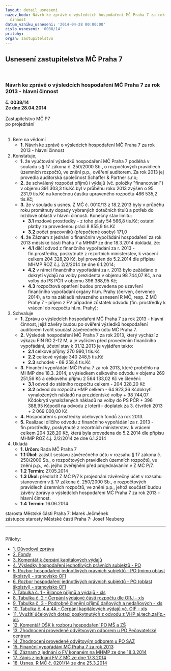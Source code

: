 ```yaml
---
layout: detail_usneseni
nazev_bodu: Návrh ke zprávě o výsledcích hospodaření MČ Praha 7 za rok 2013 - hlavní
  činnost
datum_vzniku_usneseni: '2014-04-28 00:00:00'
cislo_usneseni: '0038/14'
prilohy: 
organ: zastupitelstvo
---
```

<div id="ucUsn_pList" class="usn">
	<span><h2>Usnesení zastupitelstva MČ Praha 7 </h2>
<br></span><div class="standBody">
<span><h3>Návrh ke zprávě o výsledcích hospodaření MČ Praha 7 za rok 2013 - hlavní činnost</h3></span><div class="center">
		<strong>č. 0038/14</strong><br>
	</div>
<div class="center">
		<strong>Ze dne 28.04.2014</strong><br><br>
	</div>Zastupitelstvo MČ P7<br> po projednání<br><br><ol>
<li>Bere na vědomí<ul><li>
<strong>1.</strong> Návrh ke zprávě o výsledcích hospodaření MČ Praha 7 za rok 2013 - hlavní činnost</li></ul>
</li>
<li>Konstatuje,<ul>
<li>
<strong>1.</strong> že vyúčtování výsledků hospodaření MČ Praha 7 podléhá v souladu s § 17 zákona č. 250/2000 Sb., o rozpočtových pravidlech územních rozpočtů, ve znění p.p., ověření auditorem. Za rok 2013 jej provedla auditorská společnost Schaffer &amp; Partner s.r.o;</li>
<li>
<strong>2.</strong> že schválený rozpočet příjmů i výdajů (vč. položky "financování") v objemu  391 303,3 tis.Kč byl v průběhu roku 2013 zvýšen o  95 231,9 tis.Kč na konečnou částku upraveného rozpočtu 486 535,2 tis.Kč;</li>
<li>
<strong>3.</strong> že v souladu s usnes. Z MČ č. 0010/13 z 18.2.2013 byly v průběhu roku promítnuty dopady vybraných dotačních  titulů a potřeb  do mzdové oblasti v hlavní činnosti.  Konečný stav limitu:  <ul>
<li>
<strong>3.1</strong> mzdové prostředky  - z toho platy 54 566,8 tis.Kč; ostatní platby za provedenou práci 8 855,9 tis.Kč    </li>
<li>
<strong>3.2</strong> počet pracovníků (přepočtené osoby)    171,0         </li>
</ul>
</li>
<li>
<strong>4.</strong> že Záznam z jednání o finančním vypořádání hospodaření za rok 2013 městské části Praha 7 a MHMP ze dne 18.3.2014 dokládá, že:<ul>
<li>
<strong>4.1</strong> dílčí odvod z finančního vypořádání za r. 2013 - fin.prostředky, poskytnuté z rezortních ministerstev,  k vrácení celkem 204 328,20 Kč,   byl proveden do 5.2.2014 dle přípisu MHMP ROZ č.j. 2/2/2014 ze dne 6.1.2014;</li>
<li>
<strong>4.2</strong> v rámci finančního vypořádání za r. 2013 bylo zažádáno o dokrytí výdajů na volby prezidenta v objemu 98 744,07 Kč,  a na volby do PS PČR v objemu 396 388,95 Kč;</li>
<li>
<strong>4.3</strong> rozpočtová opatření budou provedena po  uzavření finančního vypořádání orgány hl.m. Prahy  (červen, červenec 2014), a to na základě návazného usnesení R MČ,  resp. Z MČ Prahy 7 - příjem z FV případně zůstatek odvodu (fin. prostředky k vrácení do rozpočtu hl.m. Prahy);  </li>
</ul>
</li>
</ul>
</li>
<li>Schvaluje<ul>
<li>
<strong>1.</strong> Zprávu o výsledcích hospodaření MČ Praha 7 za rok 2013 - hlavní činnost, jejíž závěry budou po ověření výsledků hospodaření auditorem tvořit součást závěrečného účtu MČ Praha 7.</li>
<li>
<strong>2.</strong> Výsledek hospodaření MČ Praha 7 za rok 2013, který  vychází z výkazu FIN RO 2-12 M, a je vyčíslen před provedením finančního vypořádání,   účetní stav  k 31.12.2013 je vyjádřen takto:<ul>
<li>
<strong>2.1</strong> celkové příjmy             270 990,1 tis.Kč</li>
<li>
<strong>2.2</strong> celkové výdaje             340 248,5 tis.Kč </li>
<li>
<strong>2.3</strong> schodek                        - 69 258,4 tis.Kč</li>
</ul>
</li>
<li>
<strong>3.</strong> Finanční vypořádání MČ Praha 7 za rok 2013, které  proběhlo na MHMP dne  18.3. 2014,  s výsledkem celkového odvodu v objemu   269 251,56 Kč  a celkového příjmu 2 564 133,02 Kč ve členění:<ul>
<li>
<strong>3.1</strong> odvod do státního rozpočtu  celkem                                      - 204 328,20 Kč</li>
<li>
<strong>3.2</strong> odvod do rozpočtu HMP celkem                                            -  64 923,36 Kčdokrytí vynaložených nákladů na prezidentské volby           +   98 744,07 Kčdokrytí vynaložených nákladů na  volby do PS PČR           +  396 388,95 Kčpodíl na odvodu z loterií - doplatek za 3. čtvrtletí 2013     + 2 069 000,00 Kč </li>
</ul>
</li>
<li>
<strong>4.</strong> Hospodaření s prostředky účelových fondů za rok 2013.</li>
<li>
<strong>5.</strong> Realizaci dílčího  odvodu  z finančního vypořádání za r. 2013 - fin.prostředky, poskytnuté z rezortních ministerstev,  k vrácení celkem 204 328,20 Kč, která  byla provedena do 5.2.2014 dle přípisu MHMP ROZ č.j. 2/2/2014 ze dne 6.1.2014     </li>
</ul>
</li>
<li>Ukládá<ul>
<li>
<strong>1. Určen: </strong>Rada MČ Praha 7</li>
<li>
<strong>1.1 Úkol: </strong>zajistit sestavu závěrečného účtu v rozsahu § 17 zákona č. 250/2000 Sb., o rozpočtových pravidlech územních rozpočtů,  ve znění p.p., vč. jejího zveřejnění před projednáváním v Z MČ P/7.</li>
<li>
<strong>1.2 Termín: </strong>27.05.2014</li>
<li>
<strong>1.3 Úkol: </strong>předložit Z MČ P/7 k projednání závěrečný účet v rozsahu stanoveném v  § 17 zákona č. 250/2000 Sb., o rozpočtových pravidlech územních rozpočtů, ve znění p.p., jehož součástí budou závěry zprávy o výsledcích hospodaření MČ Praha 7 za rok 2013 - hlavní činnost.</li>
<li>
<strong>1.4 Termín: </strong>16.06.2014</li>
</ul>
</li>
</ol>starosta Městské části Praha 7: Marek Ječmének<br>zástupce starosty Městské části Praha 7: Josef Neuberg<hr>
<br>Přílohy: <ul>
<li><a href="/zdroj.aspx?typ=4&amp;id=55812&amp;sh=-823741035" target="_blank" title="Soubor (.doc 1,1 MB)-nové okno">1. Důvodová zpráva</a></li> <li><a href="/zdroj.aspx?typ=4&amp;id=55813&amp;sh=-823768843" target="_blank" title="Soubor (.doc 132 kB)-nové okno">2. Fondy </a></li> <li><a href="/zdroj.aspx?typ=4&amp;id=55814&amp;sh=-823799979" target="_blank" title="Soubor (.doc 228 kB)-nové okno">3. Komentář k čerpání kapitálových výdajů</a></li> <li><a href="/zdroj.aspx?typ=4&amp;id=55815&amp;sh=-823835723" target="_blank" title="Soubor (.doc 93,5 kB)-nové okno">4. Výsledky hospodaření jednotlivých právních subjektů - PO</a></li> <li><a href="/zdroj.aspx?typ=4&amp;id=55816&amp;sh=-823876587" target="_blank" title="Soubor (.doc 103 kB)-nové okno">5. Rozbor hospodaření jednotlivých právních subjektů - PO (mimo oblast školství) - stanovisko OFI</a></li> <li><a href="/zdroj.aspx?typ=4&amp;id=55817&amp;sh=-823903371" target="_blank" title="Soubor (.doc 130 kB)-nové okno">6. Rozbor hospodaření jednotlivých právních subjektů - PO (oblast školství) - stanovisko OFI</a></li> <li><a href="/zdroj.aspx?typ=4&amp;id=55818&amp;sh=-824492075" target="_blank" title="Soubor (.xls 33 kB)-nové okno">7. Tabulka č. 1 - Bilance příjmů a výdajů - xls</a></li> <li><a href="/zdroj.aspx?typ=4&amp;id=55819&amp;sh=-824397259" target="_blank" title="Soubor (.xls 51 kB)-nové okno">8. Tabulka č. 2 - Čerpání výdajové části rozpočtu dle ORJ - xls</a></li> <li><a href="/zdroj.aspx?typ=4&amp;id=55820&amp;sh=2136001525" target="_blank" title="Soubor (.xls 31,5 kB)-nové okno">9. Tabulka č. 3 - Podrobné členění příjmů daňových a nedaňových  - xls </a></li> <li><a href="/zdroj.aspx?typ=4&amp;id=55821&amp;sh=2135973461" target="_blank" title="Soubor (.xls 223,5 kB)-nové okno">10. Tabulka č. 4 a 4A - Čerpání kapitálových výdajů vč. OIF - xls </a></li> <li><a href="/zdroj.aspx?typ=4&amp;id=55822&amp;sh=2136973493" target="_blank" title="Soubor (.xls 61,5 kB)-nové okno">11. Využití účelových dotací poskytnutých z odvodu z VHP aj.tech.zaříz.- xls</a></li> <li><a href="/zdroj.aspx?typ=4&amp;id=55823&amp;sh=2136946453" target="_blank" title="Soubor (.doc 175,5 kB)-nové okno">12. Komentář OŠK k rozboru hospodaření PO MŠ a ZŠ</a></li> <li><a href="/zdroj.aspx?typ=4&amp;id=55824&amp;sh=2136914549" target="_blank" title="Soubor (.doc 111,5 kB)-nové okno">13. Zhodnocení provedené odvětvovým odborem u PO Pečovatelské centrum</a></li> <li><a href="/zdroj.aspx?typ=4&amp;id=55825&amp;sh=2136886997" target="_blank" title="Soubor (.doc 83 kB)-nové okno">14. Zhodnocení provedené odvětovým odborem u PO SAZ </a></li> <li><a href="/zdroj.aspx?typ=4&amp;id=55826&amp;sh=2136838965" target="_blank" title="Soubor (.doc 270,5 kB)-nové okno">15. Finanční vypořádání MČ Praha 7 za rok 2013</a></li> <li><a href="/zdroj.aspx?typ=4&amp;id=55827&amp;sh=2136811413" target="_blank" title="Soubor (.pdf 456,3 kB)-nové okno">16. Záznam z jednání o FV konaném na MHMP ze dne 18.3.2014 </a></li> <li><a href="/zdroj.aspx?typ=4&amp;id=55828&amp;sh=2136222453" target="_blank" title="Soubor (.pdf 1 MB)-nové okno">17. Zápis z jednání FV Z MČ ze dne 17.3.2014</a></li> <li><a href="/zdroj.aspx?typ=4&amp;id=55829&amp;sh=2136324437" target="_blank" title="Soubor (.doc 46 kB)-nové okno">18. Usnes. R MČ č. 0201/14  ze dne 25.3.2014</a></li> </ul>
</div>
</div>
